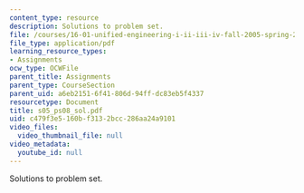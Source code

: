 ```yaml
---
content_type: resource
description: Solutions to problem set.
file: /courses/16-01-unified-engineering-i-ii-iii-iv-fall-2005-spring-2006/c479f3e5160bf3132bcc286aa24a9101_s05_ps08_sol.pdf
file_type: application/pdf
learning_resource_types:
- Assignments
ocw_type: OCWFile
parent_title: Assignments
parent_type: CourseSection
parent_uid: a6eb2151-6f41-806d-94ff-dc83eb5f4337
resourcetype: Document
title: s05_ps08_sol.pdf
uid: c479f3e5-160b-f313-2bcc-286aa24a9101
video_files:
  video_thumbnail_file: null
video_metadata:
  youtube_id: null
---
```

Solutions to problem set.